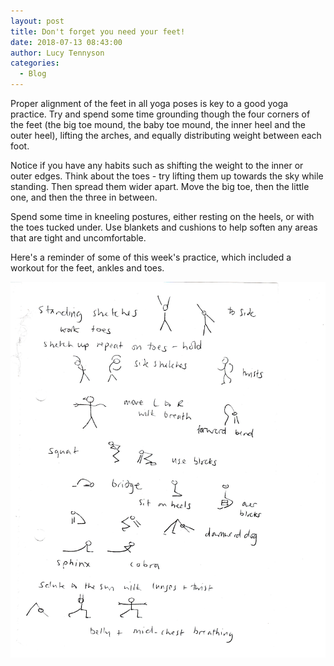 ```yaml
---
layout: post
title: Don't forget you need your feet!
date: 2018-07-13 08:43:00
author: Lucy Tennyson
categories:
  - Blog
---
```


Proper alignment of the feet in all yoga poses is key to a good yoga practice. Try and spend some time grounding though the four corners of the feet (the big toe mound, the baby toe mound, the inner heel and the outer heel), lifting the arches, and equally distributing weight between each foot.

Notice if you have any habits such as shifting the weight to the inner or outer edges. Think about the toes - try lifting them up towards the sky while standing. Then spread them wider apart. Move the big toe, then the little one, and then the three in between.

Spend some time in kneeling postures, either resting on the heels, or with the toes tucked under. Use blankets and cushions to help soften any areas that are tight and uncomfortable.

Here's a reminder of some of this week's practice, which included a workout for the feet, ankles and toes.

![](/uploads/yogablog13july-1.jpg)